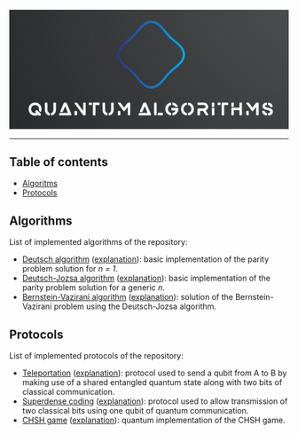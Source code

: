 <p align="center"><img src="https://github.com/JustWhit3/quantum-algorithms/blob/main/img/logo.png"></p>

***
## Table of contents

- [Algoritms](#algorithms)
- [Protocols](#protocols)

## Algorithms

List of implemented algorithms of the repository:

- [Deutsch algorithm](https://github.com/JustWhit3/quantum-algorithms/tree/main/algorithms/deutsch) ([explanation](https://learning.quantum-computing.ibm.com/course/fundamentals-of-quantum-algorithms/quantum-query-algorithms#deutschs-algorithm)): basic implementation of the parity problem solution for *n = 1*.
- [Deutsch-Jozsa algorithm](https://github.com/JustWhit3/quantum-algorithms/tree/main/algorithms/deutsch_jozsa) ([explanation](https://learning.quantum-computing.ibm.com/course/fundamentals-of-quantum-algorithms/quantum-query-algorithms#the-deutsch-jozsa-algorithm)): basic implementation of the parity problem solution for a generic *n*.
- [Bernstein-Vazirani algorithm](https://github.com/JustWhit3/quantum-algorithms/tree/main/algorithms/bernstein_vazirani) ([explanation](https://learning.quantum-computing.ibm.com/course/fundamentals-of-quantum-algorithms/quantum-query-algorithms#the-bernstein-vazirani-problem)): solution of the Bernstein-Vazirani problem using the Deutsch-Jozsa algorithm.

## Protocols

List of implemented protocols of the repository:

- [Teleportation](https://github.com/JustWhit3/quantum-algorithms/tree/main/protocols/teleportation) ([explanation](https://learning.quantum-computing.ibm.com/course/basics-of-quantum-information/entanglement-in-action#teleportation)): protocol used to send a qubit from A to B by making use of a shared entangled quantum state along with two bits of classical communication.
- [Superdense coding](https://github.com/JustWhit3/quantum-algorithms/tree/main/protocols/superdense_coding) ([explanation](https://learning.quantum-computing.ibm.com/course/basics-of-quantum-information/entanglement-in-action#superdense-coding)): protocol used to allow transmission of two classical bits using one qubit of quantum communication.
- [CHSH game](https://github.com/JustWhit3/quantum-algorithms/tree/main/protocols/chsh_game) ([explanation](https://learning.quantum-computing.ibm.com/course/basics-of-quantum-information/entanglement-in-action#the-chsh-game)): quantum implementation of the CHSH game.
